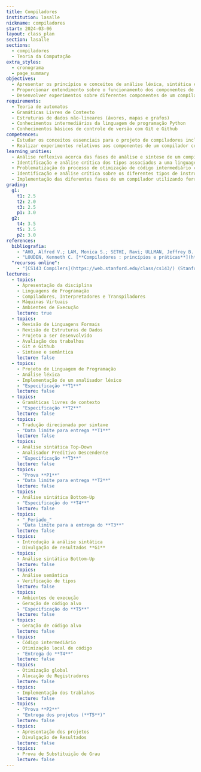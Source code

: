 ```yaml
---
title: Compiladores
institution: lasalle
nickname: compiladores
start: 2024-03-06
layout: class_plan
section: lasalle
sections:
  - compiladores
  - Teoria da Computação
extra_styles:
  - cronograma
  - page_summary
objectives:
  - Apresentar os princípios e conceitos de análise léxica, sintática e semântica, geração e otimização de código
  - Proporcionar entendimento sobre o funcionamento dos componentes de um compilador com enfoque prático
  - Desenvolver experimentos sobre diferentes componentes de um compilador
requirements:
  - Teoria de automatos
  - Gramáticas Livres de Contexto
  - Estruturas de dados não-lineares (ávores, mapas e grafos)
  - Conhecimentos intermediários da linguagem de programação Python
  - Conhecimentos básicos de controle de versão com Git e Github
competences:
  - Estudar os conceitos essenciais para o projeto de compiladores incluindo análise léxica, sintática, semântica e geração e otimização de código.
  - Realizar experimentos relativos aos componentes de um compilador com enfoque prático desenvolvido durante a disciplina com a utilização de ferramentas de geração de compiladores.
learning_unities:
  - Análise reflexiva acerca das fases de análise e síntese de um compilador
  - Identificação e análise crítica dos tipos associados a uma linguagem bem como geração de código intermediário
  - Problematização do processo de otimização de código intermediário comprometida com o desempenho de espaço e tempo
  - Identificação e análise crítica sobre os diferentes tipos de instruções geradas no processo de compilação
  - Implementação das diferentes fases de um compilador utilizando ferramentas para tal propósito de forma individual e cooperativa.
grading:
  g1:
    t1: 2.5
    t2: 2.0
    t3: 2.5
    p1: 3.0
  g2:
    t4: 3.5
    t5: 3.5
    p2: 3.0
references:
  bibliografia:
    - "AHO, Alfred V.; LAM, Monica S.; SETHI, Ravi; ULLMAN, Jeffrey B. **Compilers: Principles, Techniques, & Tools** 2<sup>a</sup> Ed. Addisson Wesley. 2006. (_Livro do Dragão Roxo_)"
    - "LOUDEN, Kenneth C. [**Compiladores : princípios e práticas**](https://integrada.minhabiblioteca.com.br/reader/books/9788522128532){:target='_blank'}. Cengage Learning, 2004."
  "recursos online":
    - "[CS143 Compilers](https://web.stanford.edu/class/cs143/) (Stanford)"
lectures:
  - topics:
    - Apresentação da disciplina
    - Linguagens de Programação
    - Compiladores, Interpretadores e Transpiladores
    - Máquinas Virtuais
    - Ambientes de Execução
    lecture: true
  - topics:
    - Revisão de Linguagens Formais
    - Revisão de Estruturas de Dados
    - Projeto a ser desenvolvido
    - Avaliação dos trabalhos
    - Git e Github
    - Sintaxe e semântica
    lecture: false
  - topics:
    - Projeto de Linguagem de Programação
    - Análise léxica
    - Implementação de um analisador léxico
    - "Especificação **T1**"
    lecture: false
  - topics:
    - Gramáticas livres de contexto
    - "Especificação **T2**"
    lecture: false
  - topics:
    - Tradução direcionada por sintaxe
    - "Data limite para entrega **T1**"
    lecture: false
  - topics:
    - Análise sintática Top-Down
    - Analisador Preditivo Descendente
    - "Especificação **T3**"
    lecture: false
  - topics:
    - "Prova **P1**"
    - "Data limite para entrega **T2**"
    lecture: false
  - topics:
    - Análise sintática Bottom-Up
    - "Especificação do **T4**"
    lecture: false
  - topics:
    - "_Feriado_"
    - "Data limite para a entrega do **T3**"
    lecture: false
  - topics:
    - Introdução à análise sintática
    - Divulgação de resultados **G1**
  - topics:
    - Análise sintática Bottom-Up
    lecture: false
  - topics:
    - Análise semântica
    - Verificação de tipos
    lecture: false
  - topics:
    - Ambientes de execução
    - Geração de código alvo
    - "Especificação do **T5**"
    lecture: false
  - topics:
    - Geração de código alvo
    lecture: false
  - topics:
    - Código intermediário
    - Otimização local de código
    - "Entrega do **T4**"
    lecture: false
  - topics:
    - Otimização global
    - Alocação de Registradores
    lecture: false
  - topics:
    - Implementação dos trablahos
    lecture: false
  - topics:
    - "Prova **P2**"
    - "Entrega dos projetos (**T5**)"
    lecture: false
  - topics:
    - Apresentação dos projetos
    - Divulgação de Resultados
    lecture: false
  - topics:
    - Prova de Substituição de Grau
    lecture: false
---
```


